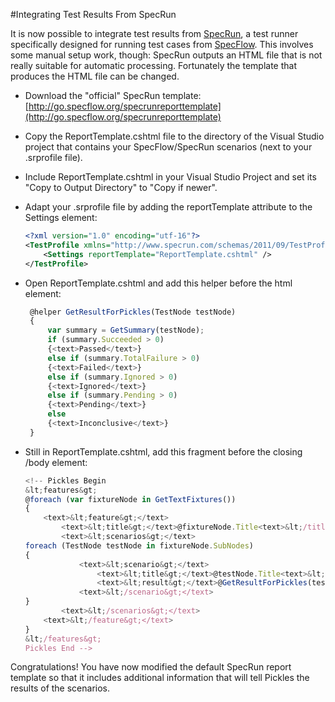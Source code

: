 #Integrating Test Results From SpecRun

It is now possible to integrate test results from [SpecRun](http://www.specrun.com/), a test runner specifically designed for running test cases from [SpecFlow](http://www.specflow.org). This involves some manual setup work, though: SpecRun outputs an HTML file that is not really suitable for automatic processing. Fortunately the template that produces the HTML file can be changed.

* Download the "official" SpecRun template: [http://go.specflow.org/specrunreporttemplate](http://go.specflow.org/specrunreporttemplate)
* Copy the ReportTemplate.cshtml file to the directory of the Visual Studio project that contains your SpecFlow/SpecRun scenarios (next to your .srprofile file).
* Include ReportTemplate.cshtml in your Visual Studio Project and set its "Copy to Output Directory" to "Copy if newer".
* Adapt your .srprofile file by adding the reportTemplate attribute to the Settings element:

     ````xml
     <?xml version="1.0" encoding="utf-16"?>
     <TestProfile xmlns="http://www.specrun.com/schemas/2011/09/TestProfile">
         <Settings reportTemplate="ReportTemplate.cshtml" />
     </TestProfile>
     ````

* Open ReportTemplate.cshtml and add this helper before the html element:

   ````javascript
    @helper GetResultForPickles(TestNode testNode)
    {
        var summary = GetSummary(testNode);
        if (summary.Succeeded > 0)
        {<text>Passed</text>}
        else if (summary.TotalFailure > 0)
        {<text>Failed</text>}
        else if (summary.Ignored > 0)
        {<text>Ignored</text>}
        else if (summary.Pending > 0)
        {<text>Pending</text>}
        else
        {<text>Inconclusive</text>}
    }
    ````

* Still in ReportTemplate.cshtml, add this fragment before the closing /body element:
 
    ````javascript
    <!-- Pickles Begin
    &lt;features&gt;
    @foreach (var fixtureNode in GetTextFixtures())
    {
        <text>&lt;feature&gt;</text>
            <text>&lt;title&gt;</text>@fixtureNode.Title<text>&lt;/title&gt;</text>
            <text>&lt;scenarios&gt;</text>
    foreach (TestNode testNode in fixtureNode.SubNodes)
    {
                <text>&lt;scenario&gt;</text>
                    <text>&lt;title&gt;</text>@testNode.Title<text>&lt;/title&gt;</text>
                    <text>&lt;result&gt;</text>@GetResultForPickles(testNode)<text>&lt;/result&gt;</text>
                <text>&lt;/scenario&gt;</text>
    }
            <text>&lt;/scenarios&gt;</text>
        <text>&lt;/feature&gt;</text>
    }
    &lt;/features&gt;
    Pickles End -->
    ````

Congratulations! You have now modified the default SpecRun report template so that it includes additional information that will tell Pickles the results of the scenarios.      
